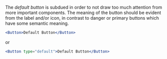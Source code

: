 The _default button_ is subdued in order to not draw too much attention from more important components. The meaning of the button should be evident from the label and/or icon, in contrast to <a>danger</a> or <a>primary</a> buttons which have some semantic meaning.

```jsx
<Button>Default Button</Button>
```

or

```jsx
<Button type="default">Default Button</Button>
```

